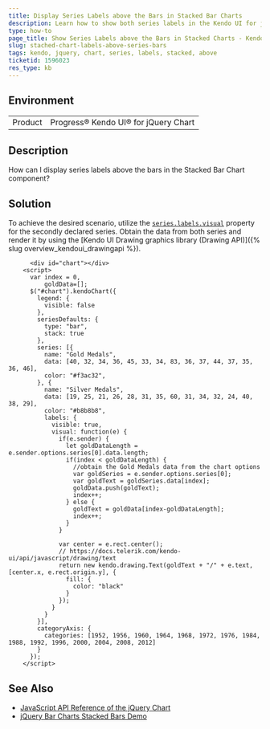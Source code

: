 ```yaml
---
title: Display Series Labels above the Bars in Stacked Bar Charts
description: Learn how to show both series labels in the Kendo UI for jQuery Stacked Bar Chart above its bars.
type: how-to
page_title: Show Series Labels above the Bars in Stacked Charts - Kendo UI Chart for jQuery
slug: stached-chart-labels-above-series-bars
tags: kendo, jquery, chart, series, labels, stacked, above
ticketid: 1596023
res_type: kb
---
```


## Environment

<table>
 <tr>
  <td>Product</td>
  <td>Progress® Kendo UI® for jQuery Chart</td>
 </tr>
</table>

## Description

How can I display series labels above the bars in the Stacked Bar Chart component?

## Solution

To achieve the desired scenario, utilize the [`series.labels.visual`](/api/javascript/dataviz/ui/chart/configuration/series.labels.visual) property for the secondly declared series. Obtain the data from both series and render it by using the [Kendo UI Drawing graphics library (Drawing API)]({% slug overview_kendoui_drawingapi %}).


```dojo
      <div id="chart"></div>
    <script>
      var index = 0,
          goldData=[];
      $("#chart").kendoChart({
        legend: {
          visible: false
        },
        seriesDefaults: {
          type: "bar",
          stack: true
        },
        series: [{
          name: "Gold Medals",
          data: [40, 32, 34, 36, 45, 33, 34, 83, 36, 37, 44, 37, 35, 36, 46],
          color: "#f3ac32",
        }, {
          name: "Silver Medals",
          data: [19, 25, 21, 26, 28, 31, 35, 60, 31, 34, 32, 24, 40, 38, 29],
          color: "#b8b8b8",
          labels: {
            visible: true,
            visual: function(e) {
              if(e.sender) {
                let goldDataLength = e.sender.options.series[0].data.length;
                if(index < goldDataLength) {
                  //obtain the Gold Medals data from the chart options
                  var goldSeries = e.sender.options.series[0];
                  var goldText = goldSeries.data[index];
                  goldData.push(goldText);
                  index++;
                } else {
                  goldText = goldData[index-goldDataLength];
                  index++;
                }
              }

              var center = e.rect.center();
              // https://docs.telerik.com/kendo-ui/api/javascript/drawing/text
              return new kendo.drawing.Text(goldText + "/" + e.text, [center.x, e.rect.origin.y], {
                fill: {
                  color: "black"
                }
              });
            }
          }
        }],
        categoryAxis: {
          categories: [1952, 1956, 1960, 1964, 1968, 1972, 1976, 1984, 1988, 1992, 1996, 2000, 2004, 2008, 2012]
        }
      });
    </script>
```

## See Also

* [JavaScript API Reference of the jQuery Chart](/api/javascript/ui/chart)
* [jQuery Bar Charts Stacked Bars Demo](https://demos.telerik.com/kendo-ui/bar-charts/stacked-bar)
